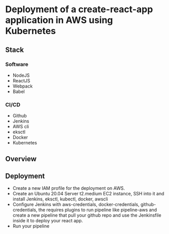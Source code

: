 # Deployment of a create-react-app application in AWS using Kubernetes

## Stack

### Software

- NodeJS
- ReactJS
- Webpack
- Babel

### CI/CD

- Github
- Jenkins
- AWS cli
- eksctl
- Docker
- Kubernetes

## Overview



## Deployment

- Create a new IAM profile for the deployment on AWS.
- Create an Ubuntu 20.04 Server t2.medium EC2 instance, SSH into it and install Jenkins, eksctl, kubectl, docker, awscli
- Configure Jenkins with aws-credentials, docker-credentials, github-credentials, the requires plugins to run pipeline like pipeline-aws and create a new pipeline that pull your github repo and use the Jenkinsfile inside it to deploy your react app.
- Run your pipeline


